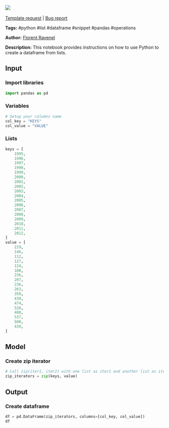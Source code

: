 <a href="https://app.naas.ai/user-redirect/naas/downloader?url=https://raw.githubusercontent.com/jupyter-naas/awesome-notebooks/master/Python/Python_Create_dataframe_from_lists.ipynb" target="_parent"><img src="https://naasai-public.s3.eu-west-3.amazonaws.com/open_in_naas.svg"/></a><br><br><a href="https://github.com/jupyter-naas/awesome-notebooks/issues/new?assignees=&labels=&template=template-request.md&title=Tool+-+Action+of+the+notebook+">Template request</a> | <a href="https://github.com/jupyter-naas/awesome-notebooks/issues/new?assignees=&labels=bug&template=bug_report.md&title=Python+-+Create+dataframe+from+lists:+Error+short+description">Bug report</a>

**Tags:** #python #list #dataframe #snippet #pandas #operations

**Author:** [Florent Ravenel](https://www.linkedin.com/in/ACoAABCNSioBW3YZHc2lBHVG0E_TXYWitQkmwog/)

**Description:** This notebook provides instructions on how to use Python to create a dataframe from lists.

## Input

### Import libraries


```python
import pandas as pd
```

### Variables


```python
# Setup your columns name
col_key = "KEYS"
col_value = "VALUE"
```

### Lists


```python
keys = [
    1995,
    1996,
    1997,
    1998,
    1999,
    2000,
    2001,
    2002,
    2003,
    2004,
    2005,
    2006,
    2007,
    2008,
    2009,
    2010,
    2011,
    2012,
]
value = [
    219,
    146,
    112,
    127,
    124,
    180,
    236,
    207,
    236,
    263,
    350,
    430,
    474,
    526,
    488,
    537,
    500,
    439,
]
```

## Model

### Create zip iterator


```python
# Call zip(iter1, iter2) with one list as iter1 and another list as iter2 to create a zip iterator containing pairs of elements from the two lists.
zip_iterators = zip(keys, value)
```

## Output

### Create dataframe


```python
df = pd.DataFrame(zip_iterators, columns=[col_key, col_value])
df
```


```python

```
